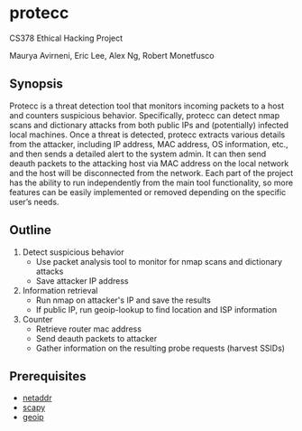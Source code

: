 # protecc
CS378 Ethical Hacking Project

Maurya Avirneni, Eric Lee, Alex Ng, Robert Monetfusco

## Synopsis 
Protecc is a threat detection tool that monitors incoming packets to a host and counters suspicious behavior. Specifically, protecc can detect nmap scans and dictionary attacks from both public IPs and (potentially) infected local machines. Once a threat is detected, protecc extracts various details from the attacker, including IP address, MAC address, OS information, etc., and then sends a detailed alert to the system admin. It can then send  deauth packets to the attacking host via MAC address on the local network and the host will be disconnected from the network. Each part of the project has the ability to run independently from the main tool functionality, so more features can be easily implemented or removed depending on the specific user’s needs.


## Outline
1. Detect suspicious behavior
	- Use packet analysis tool to monitor for nmap scans and dictionary attacks
	- Save attacker IP address
2. Information retrieval
	- Run nmap on attacker's IP and save the results
	- If public IP, run geoip-lookup to find location and ISP information
3. Counter
	- Retrieve router mac address
	- Send deauth packets to attacker
	- Gather information on the resulting probe requests (harvest SSIDs)

## Prerequisites
- [netaddr](https://github.com/drkjam/netaddr)
- [scapy](https://github.com/secdev/scapy)
- [geoip](https://packages.debian.org/wheezy/geoip-bin)
